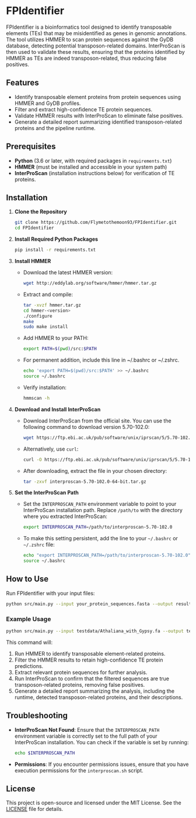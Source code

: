 # FPIdentifier

FPIdentifier is a bioinformatics tool designed to identify transposable elements (TEs) that may be misidentified as genes in genomic annotations. The tool utilizes HMMER to scan protein sequences against the GyDB database, detecting potential transposon-related domains. InterProScan is then used to validate these results, ensuring that the proteins identified by HMMER as TEs are indeed transposon-related, thus reducing false positives.

## Features

- Identify transposable element proteins from protein sequences using HMMER and GyDB profiles.
- Filter and extract high-confidence TE protein sequences.
- Validate HMMER results with InterProScan to eliminate false positives.
- Generate a detailed report summarizing identified transposon-related proteins and the pipeline runtime.

## Prerequisites

- **Python** (3.6 or later, with required packages in `requirements.txt`)
- **HMMER** (must be installed and accessible in your system path)
- **InterProScan** (installation instructions below) for verification of TE proteins.

## Installation

1. **Clone the Repository**
   ```bash
   git clone https://github.com/Flymetothemoon93/FPIdentifier.git
   cd FPIdentifier
   ```

2. **Install Required Python Packages**
   ```bash
   pip install -r requirements.txt
   ```

3. **Install HMMER**
   - Download the latest HMMER version:
     ```bash
     wget http://eddylab.org/software/hmmer/hmmer.tar.gz
     ```
   - Extract and compile:
     ```bash
     tar -xvzf hmmer.tar.gz
     cd hmmer-<version>
     ./configure
     make
     sudo make install
     ```
   - Add HMMER to your PATH:
     ```bash
     export PATH=$(pwd)/src:$PATH
     ```
   - For permanent addition, include this line in ~/.bashrc or ~/.zshrc.
      ```bash
     echo 'export PATH=$(pwd)/src:$PATH' >> ~/.bashrc
     source ~/.bashrc
     ```

   - Verify installation:
     ```bash
     hmmscan -h
     ```

4. **Download and Install InterProScan**
   - Download InterProScan from the official site. You can use the following command to download version 5.70-102.0:
     ```bash
     wget https://ftp.ebi.ac.uk/pub/software/unix/iprscan/5/5.70-102.0/interproscan-5.70-102.0-64-bit.tar.gz
     ```
   - Alternatively, use `curl`:
     ```bash
     curl -O https://ftp.ebi.ac.uk/pub/software/unix/iprscan/5/5.70-102.0/interproscan-5.70-102.0-64-bit.tar.gz
     ```
   - After downloading, extract the file in your chosen directory:
     ```bash
     tar -zxvf interproscan-5.70-102.0-64-bit.tar.gz
     ```

5. **Set the InterProScan Path**
   - Set the `INTERPROSCAN_PATH` environment variable to point to your InterProScan installation path. Replace `/path/to` with the directory where you extracted InterProScan:
     ```bash
     export INTERPROSCAN_PATH=/path/to/interproscan-5.70-102.0
     ```
   - To make this setting persistent, add the line to your `~/.bashrc` or `~/.zshrc` file:
     ```bash
     echo "export INTERPROSCAN_PATH=/path/to/interproscan-5.70-102.0" >> ~/.bashrc
     source ~/.bashrc
     ```

## How to Use

Run FPIdentifier with your input files:

```bash
python src/main.py --input your_protein_sequences.fasta --output results
```

### Example Usage

```bash
python src/main.py --input testdata/Athaliana_with_Gypsy.fa --output testoutput/Athaliana_with_Gypsy
```

This command will:
1. Run HMMER to identify transposable element-related proteins.
2. Filter the HMMER results to retain high-confidence TE protein predictions.
3. Extract relevant protein sequences for further analysis.
4. Run InterProScan to confirm that the filtered sequences are true transposon-related proteins, removing false positives.
5. Generate a detailed report summarizing the analysis, including the runtime, detected transposon-related proteins, and their descriptions.

## Troubleshooting

- **InterProScan Not Found**: Ensure that the `INTERPROSCAN_PATH` environment variable is correctly set to the full path of your InterProScan installation. You can check if the variable is set by running:
  ```bash
  echo $INTERPROSCAN_PATH
  ```

- **Permissions**: If you encounter permissions issues, ensure that you have execution permissions for the `interproscan.sh` script.

## License

This project is open-source and licensed under the MIT License. See the [LICENSE](LICENSE) file for details.
